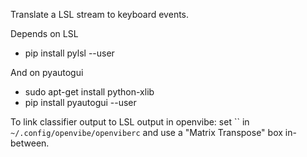 Translate a LSL stream to keyboard events.

Depends on LSL

* pip install pylsl --user

And on pyautogui

* sudo apt-get install python-xlib
* pip install pyautogui --user

To link classifier output to LSL output in openvibe: set `` in `~/.config/openvibe/openviberc` and use a "Matrix Transpose" box in-between.